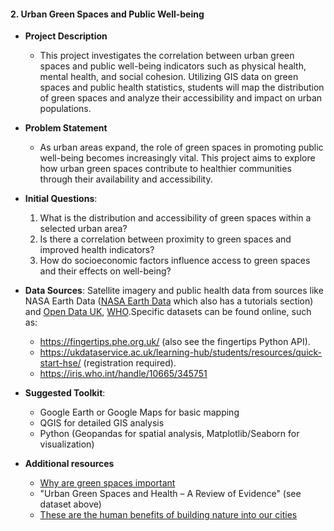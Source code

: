 #### 2. Urban Green Spaces and Public Well-being

- **Project Description** 
	- This project investigates the correlation between urban green spaces and public well-being indicators such as physical health, mental health, and social cohesion. Utilizing GIS data on green spaces and public health statistics, students will map the distribution of green spaces and analyze their accessibility and impact on urban populations.

- **Problem Statement**
	- As urban areas expand, the role of green spaces in promoting public well-being becomes increasingly vital. This project aims to explore how urban green spaces contribute to healthier communities through their availability and accessibility.

- **Initial Questions**:
  1. What is the distribution and accessibility of green spaces within a selected urban area?
  2. Is there a correlation between proximity to green spaces and improved health indicators?
  3. How do socioeconomic factors influence access to green spaces and their effects on well-being?

- **Data Sources**: Satellite imagery and public health data from sources like NASA Earth Data ([NASA Earth Data](https://earthdata.nasa.gov/) which also has a tutorials section) and [Open Data UK](https://www.data.gov.uk/), [WHO](https://platform.who.int/data/).Specific datasets can be found online, such as:
	- https://fingertips.phe.org.uk/ (also see the fingertips Python API).
	- https://ukdataservice.ac.uk/learning-hub/students/resources/quick-start-hse/ (registration required).
	- https://iris.who.int/handle/10665/345751

- **Suggested Toolkit**:
  - Google Earth or Google Maps for basic mapping
  - QGIS for detailed GIS analysis
  - Python (Geopandas for spatial analysis, Matplotlib/Seaborn for visualization)

- **Additional resources**
    - [Why are green spaces important](https://www.nhm.ac.uk/discover/why-we-need-green-spaces-in-cities.html)
    - "Urban Green Spaces and Health – A Review of Evidence" (see dataset above)
    - [These are the human benefits of building nature into our cities](https://www.weforum.org/agenda/2021/05/nature-green-space-urban-cities-exercise-fresh-air/)
